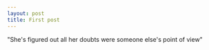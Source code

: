 ```yaml
---
layout: post
title: First post
---
```


"She's figured out all her doubts were someone else's point of view"

